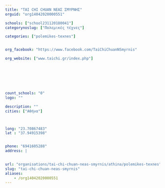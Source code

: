 ```yaml
---
title: "TAI CHI CHUAN ΝΕΑΣ ΣΜΥΡΝΗΣ"
orguid: "org14042020000551"

schools: ["school231120180041"]
categorynoslug: ["Πολεμικές τέχνες"]

categories: ["polemikes-texnes"]


org_facebook: "https://www.facebook.com/TaiChiChuanNSmyrnis"

org_website: ["www.taichi.gr/index.php"]







count_schools: "0"
logo: ""

description: ""
cities: ["Αθήνα"]



long: "23.70867483"
lat : "37.94915398"


phone: "6941605288"
address: |
    

url: "organisations/tai-chi-chuan-neas-smyrnis/athina/polemikes-texnes"
slug: "tai-chi-chuan-neas-smyrnis"
aliases:
    - /org14042020000551
---
```



